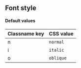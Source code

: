 ## Font style


<!-- <values.fontStyle> -->
#### Default values
|Classname key|CSS value    |
|-------------|-------------|
|n            |```normal``` |
|i            |```italic``` |
|o            |```oblique```|

<!-- </values.fontStyle> -->


<!-- <variants.fontStyle> -->

<!-- </variants.fontStyle> -->
